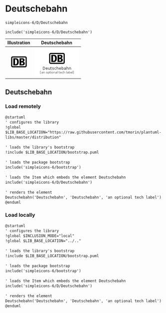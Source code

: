 # Deutschebahn


```text
simpleicons-6/D/Deutschebahn
```

```text
include('simpleicons-6/D/Deutschebahn')
```



| Illustration | Deutschebahn |
| :---: | :---: |
| ![illustration for Illustration](../../simpleicons-6/D/Deutschebahn.png) | ![illustration for Deutschebahn](../../simpleicons-6/D/Deutschebahn.Local.png) |




## Deutschebahn

### Load remotely
```plantuml
@startuml
' configures the library
!global $LIB_BASE_LOCATION="https://raw.githubusercontent.com/tmorin/plantuml-libs/master/distribution"

' loads the library's bootstrap
!include $LIB_BASE_LOCATION/bootstrap.puml

' loads the package bootstrap
include('simpleicons-6/bootstrap')

' loads the Item which embeds the element Deutschebahn
include('simpleicons-6/D/Deutschebahn')

' renders the element
Deutschebahn('Deutschebahn', 'Deutschebahn', 'an optional tech label')
@enduml
```

### Load locally
```plantuml
@startuml
' configures the library
!global $INCLUSION_MODE="local"
!global $LIB_BASE_LOCATION="../.."

' loads the library's bootstrap
!include $LIB_BASE_LOCATION/bootstrap.puml

' loads the package bootstrap
include('simpleicons-6/bootstrap')

' loads the Item which embeds the element Deutschebahn
include('simpleicons-6/D/Deutschebahn')

' renders the element
Deutschebahn('Deutschebahn', 'Deutschebahn', 'an optional tech label')
@enduml
```


